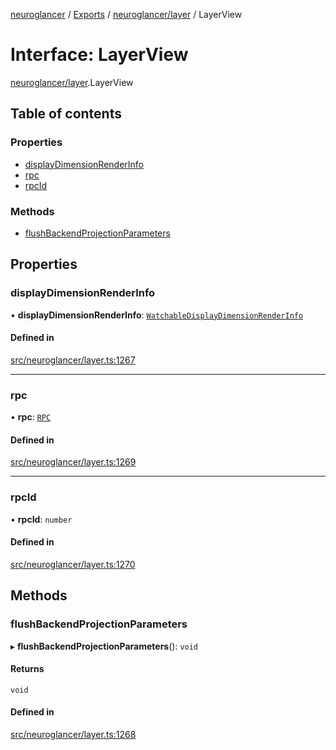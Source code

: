 [neuroglancer](../README.md) / [Exports](../modules.md) / [neuroglancer/layer](../modules/neuroglancer_layer.md) / LayerView

# Interface: LayerView

[neuroglancer/layer](../modules/neuroglancer_layer.md).LayerView

## Table of contents

### Properties

- [displayDimensionRenderInfo](neuroglancer_layer.LayerView.md#displaydimensionrenderinfo)
- [rpc](neuroglancer_layer.LayerView.md#rpc)
- [rpcId](neuroglancer_layer.LayerView.md#rpcid)

### Methods

- [flushBackendProjectionParameters](neuroglancer_layer.LayerView.md#flushbackendprojectionparameters)

## Properties

### displayDimensionRenderInfo

• **displayDimensionRenderInfo**: [`WatchableDisplayDimensionRenderInfo`](../classes/neuroglancer_navigation_state.WatchableDisplayDimensionRenderInfo.md)

#### Defined in

[src/neuroglancer/layer.ts:1267](https://github.com/ActiveBrainAtlas2/neuroglancer/blob/91617476/src/neuroglancer/layer.ts#L1267)

___

### rpc

• **rpc**: [`RPC`](../classes/neuroglancer_worker_rpc.RPC.md)

#### Defined in

[src/neuroglancer/layer.ts:1269](https://github.com/ActiveBrainAtlas2/neuroglancer/blob/91617476/src/neuroglancer/layer.ts#L1269)

___

### rpcId

• **rpcId**: `number`

#### Defined in

[src/neuroglancer/layer.ts:1270](https://github.com/ActiveBrainAtlas2/neuroglancer/blob/91617476/src/neuroglancer/layer.ts#L1270)

## Methods

### flushBackendProjectionParameters

▸ **flushBackendProjectionParameters**(): `void`

#### Returns

`void`

#### Defined in

[src/neuroglancer/layer.ts:1268](https://github.com/ActiveBrainAtlas2/neuroglancer/blob/91617476/src/neuroglancer/layer.ts#L1268)
